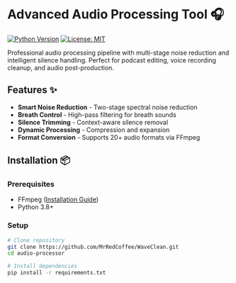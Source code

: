# Advanced Audio Processing Tool 🎧

[![Python Version](https://img.shields.io/badge/python-3.8%2B-blue.svg)](https://www.python.org/)
[![License: MIT](https://img.shields.io/badge/License-MIT-yellow.svg)](https://opensource.org/licenses/MIT)

Professional audio processing pipeline with multi-stage noise reduction and intelligent silence handling. Perfect for podcast editing, voice recording cleanup, and audio post-production.

## Features ✨

- **Smart Noise Reduction** - Two-stage spectral noise reduction
- **Breath Control** - High-pass filtering for breath sounds
- **Silence Trimming** - Context-aware silence removal
- **Dynamic Processing** - Compression and expansion
- **Format Conversion** - Supports 20+ audio formats via FFmpeg

## Installation 📦

### Prerequisites
- FFmpeg ([Installation Guide](https://ffmpeg.org/download.html))
- Python 3.8+

### Setup
```bash
# Clone repository
git clone https://github.com/MrRedCoffee/WaveClean.git
cd audio-processor

# Install dependencies
pip install -r requirements.txt
